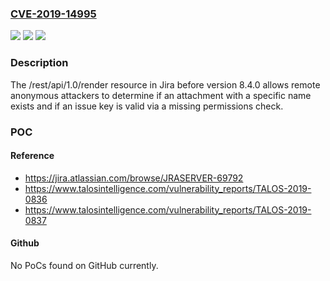 ### [CVE-2019-14995](https://cve.mitre.org/cgi-bin/cvename.cgi?name=CVE-2019-14995)
![](https://img.shields.io/static/v1?label=Product&message=Jira&color=blue)
![](https://img.shields.io/static/v1?label=Version&message=%3C%208.4.0%20&color=brighgreen)
![](https://img.shields.io/static/v1?label=Vulnerability&message=Incorrect%20Authorization%20(CWE-863)&color=brighgreen)

### Description

The /rest/api/1.0/render resource in Jira before version 8.4.0 allows remote anonymous attackers to determine if an attachment with a specific name exists and if an issue key is valid via a missing permissions check.

### POC

#### Reference
- https://jira.atlassian.com/browse/JRASERVER-69792
- https://www.talosintelligence.com/vulnerability_reports/TALOS-2019-0836
- https://www.talosintelligence.com/vulnerability_reports/TALOS-2019-0837

#### Github
No PoCs found on GitHub currently.


